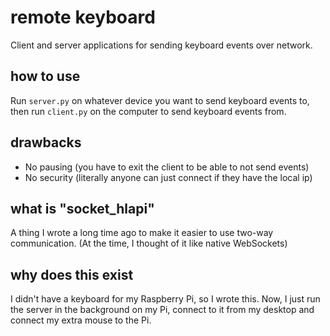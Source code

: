 # remote keyboard

Client and server applications for sending keyboard events over network.

## how to use

Run `server.py` on whatever device you want to send keyboard events to, then run
`client.py` on the computer to send keyboard events from.

## drawbacks

- No pausing (you have to exit the client to be able to not
  send events)
- No security (literally anyone can just connect if they have the local
  ip)

## what is "socket_hlapi"

A thing I wrote a long time ago to make it easier to use two-way communication.
(At the time, I thought of it like native WebSockets)

## why does this exist

I didn't have a keyboard for my Raspberry Pi, so I wrote this. Now, I just
run the server in the background on my Pi, connect to it from my
desktop and connect my extra mouse to the Pi.

